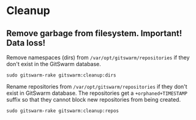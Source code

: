 # Cleanup

## Remove garbage from filesystem. Important! Data loss!

Remove namespaces (dirs) from `/var/opt/gitswarm/repositories` if they
don't exist in the GitSwarm database.

```
sudo gitswarm-rake gitswarm:cleanup:dirs
```

Rename repositories from `/var/opt/gitswarm/repositories` if they don't
exist in GitSwarm database. The repositories get a `+orphaned+TIMESTAMP`
suffix so that they cannot block new repositories from being created.

```
sudo gitswarm-rake gitswarm:cleanup:repos
```
